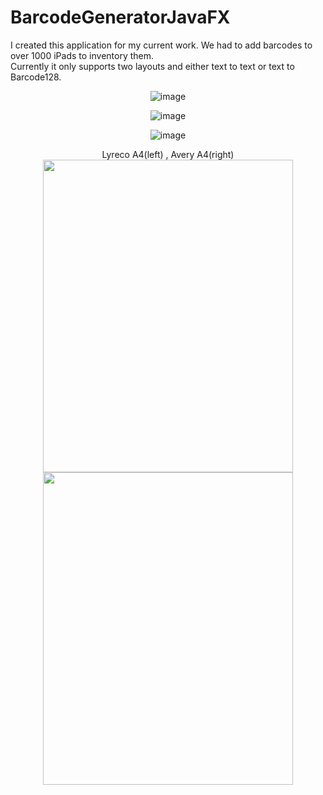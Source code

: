 # BarcodeGeneratorJavaFX
I created this application for my current work. We had to add barcodes to over 1000 iPads to inventory them. <br>
Currently it only supports two layouts and either text to text or text to Barcode128. 

<div align="center">

![image](https://user-images.githubusercontent.com/37411005/225304435-c7d973a9-2850-4eec-a0c4-3d6ab3e328ca.png)

![image](https://user-images.githubusercontent.com/37411005/225304560-7c048446-c0a7-44cb-b65d-7fa39d995223.png)

![image](https://user-images.githubusercontent.com/37411005/225310804-88a3bf6a-b80e-4304-b2ad-9f8a5f40b246.png)

Lyreco A4(left) , Avery A4(right)
<br>
<img src="https://user-images.githubusercontent.com/37411005/225311349-d2808310-8cdb-44d7-9ff6-d94097879ef2.png" width="400" height="500">
<img src="https://user-images.githubusercontent.com/37411005/225311074-ff51fbbd-e543-441a-8c04-0c18507708f6.png" width="400" height="500">
</div>



